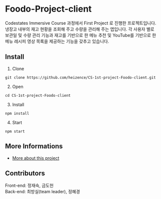 # Foodo-Project-client
Codestates Immersive Course 과정에서 First Project 로 진행한 프로젝트입니다. 
냉장고 내부의 재고 현황을 조회해 주고 수량을 관리해 주는 앱입니다. 각 사용자 별로 보관일 및 수량 관리 기능과 재고를 기반으로 한 메뉴 추천 및 YouTube를 기반으로 한 메뉴 레시피 영상 목록을 제공하는 기능을 갖추고 있습니다.

## Install
1. Clone
```
git clone https://github.com/heizence/CS-1st-project-Foodo-client.git
```
2. Open
```
cd CS-1st-project-Foodo-client
```
3. Install
```
npm install
```
4. Start
```
npm start
```

## More Informations
+ [More about this project](https://slides.com/bangsil/deck-3#/)

## Contributors
Front-end: 정재숙, 금도헌   
Back-end: 최방실(team leader), 정혜경
